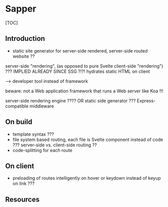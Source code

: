 # Sapper

[TOC]


<!-- ToDo: finish -->

## Introduction

- static site generator for server-side rendered, server-side routed website ??

server-side "rendering", (as opposed to pure Svelte client-side "rendering") ??? IMPLIED ALREADY SINCE SSG ?!?!
hydrates static HTML on client

--> developer tool instead of framework

beware: not a Web application framework that runs a Web server like Koa !!!

server-side rendering engine ???? OR static side generator ???
Express-compatible middleware


## On build

- template syntax ???
- file system based routing, each file is Svelte component
instead of code ??? server-side vs. client-side routing ?? 
- code-splitting for each route

## On client

- preloading of routes
intelligently on hover or keydown instead of keyup on link ???


## Resources